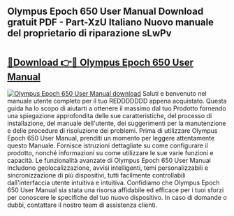 ## Olympus Epoch 650 User Manual Download gratuit PDF - Part-XzU Italiano Nuovo manuale del proprietario di riparazione sLwPv

# <h2><a href="http://dfbejjy.blite.top/?on=Olympus+Epoch+650+User+Manual">🔗Download 👉🔴 Olympus Epoch 650 User Manual</a></h2>

[![Olympus Epoch 650 User Manual download](https://i.imgur.com/lujVjoI.png)](http://dfbejjy.blite.top/?on=Olympus+Epoch+650+User+Manual)
Saluti e benvenuto nel manuale utente completo per il tuo REDDDDDDD appena acquistato. Questa guida ha lo scopo di aiutarti a ottenere il massimo dal tuo Prodotto fornendo una spiegazione approfondita delle sue caratteristiche, del processo di installazione, del manuale dell'utente, dei suggerimenti per la manutenzione e delle procedure di risoluzione dei problemi. Prima di utilizzare Olympus Epoch 650 User Manual, prenditi un momento per leggere attentamente questo Manuale. Fornisce istruzioni dettagliate su come configurare il prodotto, nonché informazioni su come utilizzare le sue varie funzioni e capacità. Le funzionalità avanzate di Olympus Epoch 650 User Manual includono geolocalizzazione, avvisi intelligenti, temi personalizzabili e sincronizzazione di più dispositivi, tutti facilmente controllabili dall'interfaccia utente intuitiva e intuitiva. Confidiamo che Olympus Epoch 650 User Manual sia stata una risorsa affidabile ed efficace per i tuoi sforzi per conoscere le specifiche del tuo nuovo dispositivo. In caso di domande o dubbi, contattare il nostro team di assistenza clienti.
